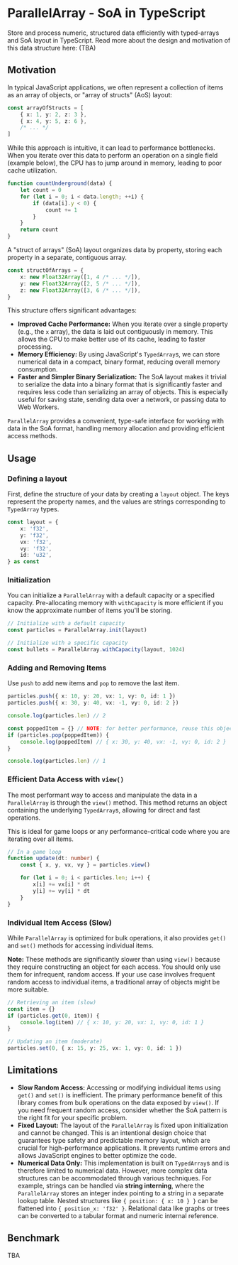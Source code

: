 # ParallelArray - SoA in TypeScript

Store and process numeric, structured data efficiently with typed-arrays and SoA layout in TypeScript. Read more about the design and motivation of this data structure here: (TBA)

## Motivation

In typical JavaScript applications, we often represent a collection of items as an array of objects, or "array of structs" (AoS) layout:

```ts
const arrayOfStructs = [
	{ x: 1, y: 2, z: 3 },
	{ x: 4, y: 5, z: 6 },
	/* ... */
]
```

While this approach is intuitive, it can lead to performance bottlenecks. When you iterate over this data to perform an operation on a single field (example below), the CPU has to jump around in memory, leading to poor cache utilization.

```ts
function countUnderground(data) {
	let count = 0
	for (let i = 0; i < data.length; ++i) {
		if (data[i].y < 0) {
			count += 1
		}
	}
	return count
}
```

A "struct of arrays" (SoA) layout organizes data by property, storing each property in a separate, contiguous array.

```ts
const structOfArrays = {
	x: new Float32Array([1, 4 /* ... */]),
	y: new Float32Array([2, 5 /* ... */]),
	z: new Float32Array([3, 6 /* ... */]),
}
```

This structure offers significant advantages:

- **Improved Cache Performance:** When you iterate over a single property (e.g., the `x` array), the data is laid out contiguously in memory. This allows the CPU to make better use of its cache, leading to faster processing.
- **Memory Efficiency:** By using JavaScript's `TypedArray`s, we can store numerical data in a compact, binary format, reducing overall memory consumption.
- **Faster and Simpler Binary Serialization:** The SoA layout makes it trivial to serialize the data into a binary format that is significantly faster and requires less code than serializing an array of objects. This is especially useful for saving state, sending data over a network, or passing data to Web Workers.

`ParallelArray` provides a convenient, type-safe interface for working with data in the SoA format, handling memory allocation and providing efficient access methods.

## Usage

### Defining a layout

First, define the structure of your data by creating a `layout` object. The keys represent the property names, and the values are strings corresponding to `TypedArray` types.

```ts
const layout = {
	x: 'f32',
	y: 'f32',
	vx: 'f32',
	vy: 'f32',
	id: 'u32',
} as const
```

### Initialization

You can initialize a `ParallelArray` with a default capacity or a specified capacity. Pre-allocating memory with `withCapacity` is more efficient if you know the approximate number of items you'll be storing.

```ts
// Initialize with a default capacity
const particles = ParallelArray.init(layout)

// Initialize with a specific capacity
const bullets = ParallelArray.withCapacity(layout, 1024)
```

### Adding and Removing Items

Use `push` to add new items and `pop` to remove the last item.

```ts
particles.push({ x: 10, y: 20, vx: 1, vy: 0, id: 1 })
particles.push({ x: 30, y: 40, vx: -1, vy: 0, id: 2 })

console.log(particles.len) // 2

const poppedItem = {} // NOTE: for better performance, reuse this object
if (particles.pop(poppedItem)) {
	console.log(poppedItem) // { x: 30, y: 40, vx: -1, vy: 0, id: 2 }
}

console.log(particles.len) // 1
```

### Efficient Data Access with `view()`

The most performant way to access and manipulate the data in a `ParallelArray` is through the `view()` method. This method returns an object containing the underlying `TypedArray`s, allowing for direct and fast operations.

This is ideal for game loops or any performance-critical code where you are iterating over all items.

```ts
// In a game loop
function update(dt: number) {
	const { x, y, vx, vy } = particles.view()

	for (let i = 0; i < particles.len; i++) {
		x[i] += vx[i] * dt
		y[i] += vy[i] * dt
	}
}
```

### Individual Item Access (Slow)

While `ParallelArray` is optimized for bulk operations, it also provides `get()` and `set()` methods for accessing individual items.

**Note:** These methods are significantly slower than using `view()` because they require constructing an object for each access. You should only use them for infrequent, random access. If your use case involves frequent random access to individual items, a traditional array of objects might be more suitable.

```ts
// Retrieving an item (slow)
const item = {}
if (particles.get(0, item)) {
	console.log(item) // { x: 10, y: 20, vx: 1, vy: 0, id: 1 }
}

// Updating an item (moderate)
particles.set(0, { x: 15, y: 25, vx: 1, vy: 0, id: 1 })
```

## Limitations

- **Slow Random Access:** Accessing or modifying individual items using `get()` and `set()` is inefficient. The primary performance benefit of this library comes from bulk operations on the data exposed by `view()`. If you need frequent random access, consider whether the SoA pattern is the right fit for your specific problem.
- **Fixed Layout:** The layout of the `ParallelArray` is fixed upon initialization and cannot be changed. This is an intentional design choice that guarantees type safety and predictable memory layout, which are crucial for high-performance applications. It prevents runtime errors and allows JavaScript engines to better optimize the code.
- **Numerical Data Only:** This implementation is built on `TypedArray`s and is therefore limited to numerical data. However, more complex data structures can be accommodated through various techniques. For example, strings can be handled via **string interning**, where the `ParallelArray` stores an integer index pointing to a string in a separate lookup table. Nested structures like `{ position: { x: 10 } }` can be flattened into `{ position_x: 'f32' }`. Relational data like graphs or trees can be converted to a tabular format and numeric internal reference.

## Benchmark

TBA
